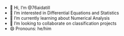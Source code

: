 - 👋 Hi, I’m @76aidatill
- 👀 I’m interested in Differential Equations and Statistics
- 🌱 I’m currently learning about Numerical Analysis
- 💞️ I’m looking to collaborate on classification projects
- 😄 Pronouns: he/him

<!---
76aidatill/76aidatill is a ✨ special ✨ repository because its `README.md` (this file) appears on your GitHub profile.
You can click the Preview link to take a look at your changes.
--->
